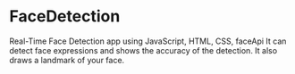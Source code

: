 # FaceDetection
Real-Time Face Detection app using JavaScript, HTML, CSS, faceApi
It can detect face expressions and shows the accuracy of the detection.
It also draws a landmark of your face.
